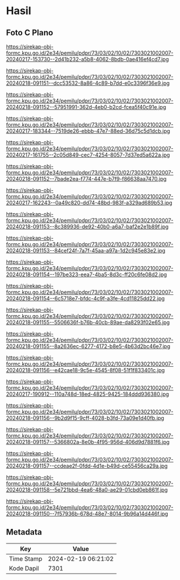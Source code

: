 # Hasil

## Foto C Plano

https://sirekap-obj-formc.kpu.go.id/2e34/pemilu/pdpr/73/03/02/10/02/7303021002007-20240217-153730--2d41b232-a5b8-4062-8bdb-0ae416ef4cd7.jpg

https://sirekap-obj-formc.kpu.go.id/2e34/pemilu/pdpr/73/03/02/10/02/7303021002007-20240218-091151--dcc53532-8a86-4c89-b7dd-e0c3396f36e9.jpg

https://sirekap-obj-formc.kpu.go.id/2e34/pemilu/pdpr/73/03/02/10/02/7303021002007-20240218-091152--57951991-362d-4eb0-b2cd-fcea5f40c91e.jpg

https://sirekap-obj-formc.kpu.go.id/2e34/pemilu/pdpr/73/03/02/10/02/7303021002007-20240217-183344--7519de26-ebbb-47e7-88ed-36d75c5d1dcb.jpg

https://sirekap-obj-formc.kpu.go.id/2e34/pemilu/pdpr/73/03/02/10/02/7303021002007-20240217-161755--2c05d849-cec7-4254-8057-7d37ed5a622a.jpg

https://sirekap-obj-formc.kpu.go.id/2e34/pemilu/pdpr/73/03/02/10/02/7303021002007-20240218-091152--7bade2ea-f774-447e-b7f9-f86638aa7470.jpg

https://sirekap-obj-formc.kpu.go.id/2e34/pemilu/pdpr/73/03/02/10/02/7303021002007-20240217-162243--0a49c820-dd74-48bd-983f-a329ad689b53.jpg

https://sirekap-obj-formc.kpu.go.id/2e34/pemilu/pdpr/73/03/02/10/02/7303021002007-20240218-091153--8c389936-de92-40b0-a6a7-baf2e2e1b89f.jpg

https://sirekap-obj-formc.kpu.go.id/2e34/pemilu/pdpr/73/03/02/10/02/7303021002007-20240218-091153--84cef24f-7a7f-45aa-a97a-1d2c945e83e2.jpg

https://sirekap-obj-formc.kpu.go.id/2e34/pemilu/pdpr/73/03/02/10/02/7303021002007-20240218-091154--197be323-eea7-4ba5-8d3c-ff20c6fe08d2.jpg

https://sirekap-obj-formc.kpu.go.id/2e34/pemilu/pdpr/73/03/02/10/02/7303021002007-20240218-091154--6c5718e7-bfdc-4c9f-a3fe-4cd11825dd22.jpg

https://sirekap-obj-formc.kpu.go.id/2e34/pemilu/pdpr/73/03/02/10/02/7303021002007-20240218-091155--5506636f-b76b-40cb-89ae-da8293f02e65.jpg

https://sirekap-obj-formc.kpu.go.id/2e34/pemilu/pdpr/73/03/02/10/02/7303021002007-20240218-091155--8a2636ec-6277-4172-b8e5-4b63d2bc46e7.jpg

https://sirekap-obj-formc.kpu.go.id/2e34/pemilu/pdpr/73/03/02/10/02/7303021002007-20240218-091156--e42cae18-9c5e-4545-8f08-51f1f833401c.jpg

https://sirekap-obj-formc.kpu.go.id/2e34/pemilu/pdpr/73/03/02/10/02/7303021002007-20240217-190912--110a748d-18ed-4825-9425-184ddd936380.jpg

https://sirekap-obj-formc.kpu.go.id/2e34/pemilu/pdpr/73/03/02/10/02/7303021002007-20240218-091156--9b2d9f15-9cff-4028-b3fd-73a09e1d40fb.jpg

https://sirekap-obj-formc.kpu.go.id/2e34/pemilu/pdpr/73/03/02/10/02/7303021002007-20240218-091157--5366802a-8e0b-4f95-956d-406d9d7881f6.jpg

https://sirekap-obj-formc.kpu.go.id/2e34/pemilu/pdpr/73/03/02/10/02/7303021002007-20240218-091157--ccdeae2f-0fdd-4d1e-b49d-ce55456ca29a.jpg

https://sirekap-obj-formc.kpu.go.id/2e34/pemilu/pdpr/73/03/02/10/02/7303021002007-20240218-091158--5e721bbd-4ea6-48a0-ae29-01cbd0eb861f.jpg

https://sirekap-obj-formc.kpu.go.id/2e34/pemilu/pdpr/73/03/02/10/02/7303021002007-20240218-091150--7f57936b-678d-48e7-8014-9b96a14d446f.jpg


## Metadata

| Key        | Value               |
| ---------- | ------------------- |
| Time Stamp | 2024-02-19 06:21:02 |
| Kode Dapil | 7301                |




